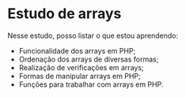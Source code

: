 # Estudo de arrays

Nesse estudo, posso listar o que estou aprendendo: 
- Funcionalidade dos arrays em PHP;
- Ordenação dos arrays de diversas formas;
- Realização de verificações em arrays;
- Formas de manipular arrays em PHP;
- Funções para trabalhar com arrays em PHP.

```bash
